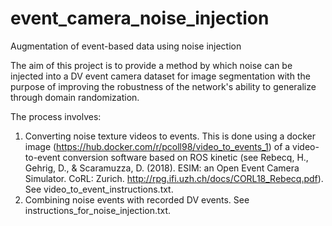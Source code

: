 # event_camera_noise_injection
Augmentation of event-based data using noise injection

The aim of this project is to provide a method by which noise can be injected into a DV event camera dataset for image segmentation with the purpose of improving the robustness of the network's ability to generalize through domain randomization.

The process involves:
1. Converting noise texture videos to events. 
This is done using a docker image (https://hub.docker.com/r/pcoll98/video_to_events_1) of a video-to-event conversion software based on ROS kinetic (see Rebecq, H., Gehrig, D., & Scaramuzza, D. (2018). ESIM: an Open Event Camera Simulator. CoRL: Zurich. http://rpg.ifi.uzh.ch/docs/CORL18_Rebecq.pdf). See video_to_event_instructions.txt.
2. Combining noise events with recorded DV events.
See instructions_for_noise_injection.txt.
 
